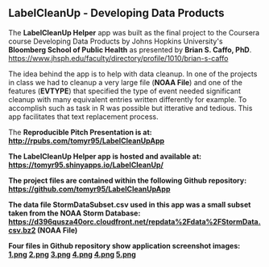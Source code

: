 <h2>LabelCleanUp - Developing Data Products</h2>

The <b>LabelCleanUp Helper</b> app was built as the final project to the Coursera course Developing Data Products by Johns Hopkins University's <b>Bloomberg School of Public Health</b> as presented by <b>Brian S. Caffo, PhD</b>.<br>
https://www.jhsph.edu/faculty/directory/profile/1010/brian-s-caffo

The idea behind the app is to help with data cleanup. In one of the projects in class we had to cleanup a very large file (<b>NOAA File</b>) and one of the features (<b>EVTYPE</b>) that specified the type of event needed significant cleanup with many equivalent entries written differently for example. To accomplish such as task in R was possible but itterative and tedious. This app facilitates that text replacement process.

The <b>Reproducible Pitch Presentation<b> is at:<br>
http://rpubs.com/tomyr95/LabelCleanUpApp

The <b>LabelCleanUp Helper</b> app is hosted and available at:<br>
https://tomyr95.shinyapps.io/LabelCleanUp/

The project files are contained within the following <b>Github</b> repository:<br>
https://github.com/tomyr95/LabelCleanUpApp

The data file <b>StormDataSubset.csv</b> used in this app was a small subset taken from the NOAA Storm Database:<br>
https://d396qusza40orc.cloudfront.net/repdata%2Fdata%2FStormData.csv.bz2 (NOAA File)

Four files in <b>Github</b> repository show application screenshot images:<br>
<a href="https://github.com/tomyr95/LabelCleanUpApp/blob/master/1.png">1.png</a>
<a href="https://github.com/tomyr95/LabelCleanUpApp/blob/master/2.png">2.png</a>
<a href="https://github.com/tomyr95/LabelCleanUpApp/blob/master/3.png">3.png</a>
<a href="https://github.com/tomyr95/LabelCleanUpApp/blob/master/4.png">4.png</a>
<a href="https://github.com/tomyr95/LabelCleanUpApp/blob/master/4.png">4.png</a>
<a href="https://github.com/tomyr95/LabelCleanUpApp/blob/master/5.png">5.png</a>
